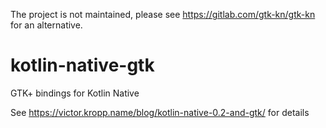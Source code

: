 The project is not maintained, please see https://gitlab.com/gtk-kn/gtk-kn for an alternative.

# kotlin-native-gtk

GTK+ bindings for Kotlin Native

See https://victor.kropp.name/blog/kotlin-native-0.2-and-gtk/ for details
